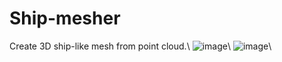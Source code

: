 # Ship-mesher
Create 3D ship-like mesh from point cloud.\\
![image](http://github.com/WH-HAHA/Ship-mesher/blob/master/Pics/ShipMesh1.png)\\
![image](http://github.com/WH-HAHA/Ship-mesher/blob/master/Pics/ShipMesh2.png)\\
